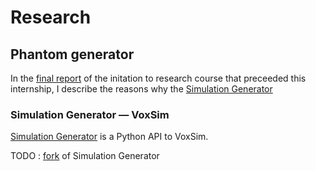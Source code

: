 # Research

## Phantom generator

In
the [final report](https://github.com/linum-uqam/inf6200-h2022-benoit-dubreuil/blob/main/report/2022_inf6200_benoit_dubreuil.pdf)
of the initation to research course that preceeded this internship, I describe the reasons why
the [Simulation Generator](https://github.com/AlexVCaron/voxsim) 


### Simulation Generator — VoxSim

[Simulation Generator](https://github.com/AlexVCaron/voxsim) is a Python API to VoxSim.

TODO : [fork](https://github.com/benoit-dubreuil/voxsim) of Simulation Generator
